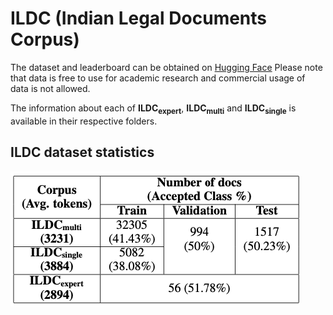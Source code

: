 # ILDC (Indian Legal Documents Corpus)

The dataset and leaderboard can be obtained on [Hugging Face](https://huggingface.co/spaces/Exploration-Lab/IL-TUR-Leaderboard) 
Please note that data is free to use for academic research and commercial usage of data is not allowed. 

The information about each of **ILDC<sub>expert</sub>**, **ILDC<sub>multi</sub>** and **ILDC<sub>single</sub>** is available in their respective folders.

## ILDC dataset statistics

![statistics](images/stats.png "statistics")

